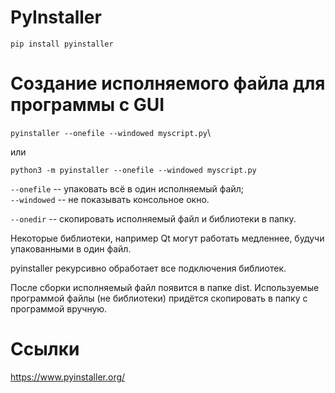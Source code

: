 # PyInstaller

`pip install pyinstaller`


# Создание исполняемого файла для программы с GUI

`pyinstaller --onefile --windowed myscript.py`\

или

`python3 -m pyinstaller --onefile --windowed myscript.py`

`--onefile` -- упаковать всё в один исполняемый файл;\
`--windowed` -- не показывать консольное окно.

`--onedir` -- скопировать исполняемый файл и библиотеки в папку.

Некоторые библиотеки, например Qt могут работать медленнее, будучи упакованными в один файл.


pyinstaller рекурсивно обработает все подключения библиотек.

После сборки исполняемый файл появится в папке dist. Используемые программой файлы (не библиотеки) придётся скопировать в папку с программой вручную. 


# Ссылки
https://www.pyinstaller.org/
